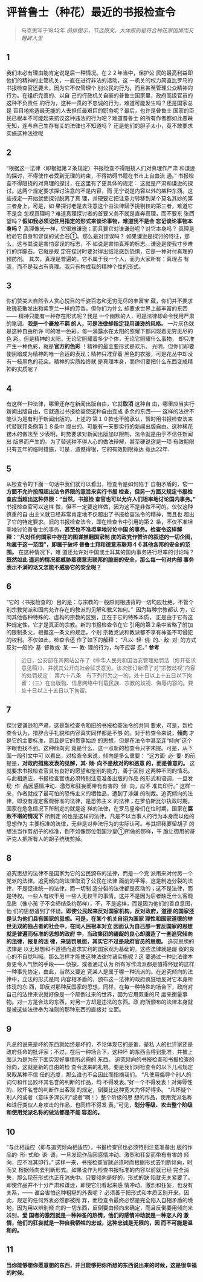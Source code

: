 # 评普鲁士（种花）最近的书报检查令
> 马克思写于1842年
*前排提示，节选原文。大体原则是符合种花家国情而又鞭辟入里*
## 1
我们未必有理由能肯定说是后一种情况。在２２年当中，保护公
民的最高利益即他们的精神的主管机关，一直在进行非法的活动，这
一机关的权力简直比罗马的书报检查官还要大，因为它不仅管理个
别公民的行为，而且甚至管理公众精神的行为。在组织完善的、以自
己的行政机关自豪的普鲁士国家里，政府高级官员的这种不负责任
的行为，这种一贯的不忠诚的行为，难道可能发生吗？还是国家总是
盲目地挑选最无能的人去担任最艰巨的职务呢？最后，也许是普鲁士
国家的臣民已根本不可能起来抗议这种违法的行为吧？难道普鲁士
的所有作者都如此愚昧无知，连与自己生存有关的法律也不知道吗？
还是他们的胆子太小，竟不敢要求实施这种法律呢
## 2
“根据这一法律〈即根据第２条规定〉书报检查不得阻挠人们对真理作严肃
和谦逊的探讨，不得使作者受到无理的约束，不得妨碍书籍在书市上自由流
通。”
书报检查不得阻挠的对真理的探讨，在这里有了更具体的规定：
这就是严肃和谦逊的探讨。这两个规定要求探讨注意的不是内容，而
无宁说是内容以外的某种东西。这些规定一开始就使探讨脱离了真
理，并硬要它把注意力转移到某个莫名其妙的第三者身上。可是，如
果探讨老是去注意这个由法律赋予挑剔权的第三者，难道它不是会
忽视真理吗？难道真理探讨者的首要义务不就是直奔真理，而不要东
张西望吗？**假如我必须记住用指定的形式来谈论事物，难道我不是会
忘记谈论事物本身吗？**
真理像光一样，它很难谦逊；而且要它对谁谦逊呢？对它本身吗？
真理是检验它自身和谬误的试金石①。那么是对谬误吗？
如果谦逊是探讨的特征，那么，这与其说是害怕谬误的标志，不
如说是害怕真理的标志。谦逊是使我寸步难行的绊脚石。它就是规
定在探讨时要对得出结论感到恐惧，它是一种对付真理的预防剂。
其次，真理是普遍的，它不属于我一个人，而为大家所有；真理占 有我，而不是我占有真理。我只有构成我的精神个性的形式。
## 3
你们赞美大自然令人赏心悦目的千姿百态和无穷无尽的丰富宝
藏，你们并不要求玫瑰花散发出和紫罗兰一样的芳香，但你们为什么
却要求世界上最丰富的东西—— 精神只能有一种存在形式呢？我是
一个幽默的人，可是法律却命令我用严肃的笔调。**我是一个豪放不羁
的人，可是法律却指定我用谦逊的风格。** 一片灰色就是这种自由所许
可的唯一色彩。每一滴露水在太阳的照耀下都闪现着无穷无尽的色
彩。但是精神的太阳，无论它照耀着多少个体，无论它照耀什么事物，
却只准产生一种色彩，就是**官方的色彩** ！精神的最主要形式是欢乐、
光明，但你们却要使阴暗成为精神的唯一合适的表现；精神只准穿着
黑色的衣服，可是花丛中却没有一枝黑色的花朵。精神的实质始终就
是真理本身，而你们要把什么东西变成精神的实质呢？
## 4
有这样一种法律，哪里还存在新闻出版自由，它就**取消** 这种自
由，哪里应当实行新闻出版自由，它就通过书报检查使这种自由变成
多余的东西—— 这样的法律不能认为是有利于新闻出版的。上述的
第１０款也干脆承认，暂时用书报检查法来代替联邦条例第１８条中
提出的、可能有一天要实行的新闻出版自由。这种移花接木的做法至
少表明，时势要求对新闻出版加以限制，法令就是由于不信任新闻出
版界而产生的。为了替这种不得人心的做法辩解，甚至硬说这是一项
有效期限只有五年的临时措施，可是，遗憾得很，它的有效期限竟达
竟达22年.
## 5
从检查令的下面一句话中我们就可以看出，检查令是如何陷于
自相矛盾的，**它一方面不允许按照超出法令界限的意旨来实行书报
检查，但另一方面又规定书报检查应当超出这种界限：“当然，书报检
查官也可以允许人们坦率地讨论国内事务。”** 书报检查官可以这样
做，但不一定要这样做，因为这不是非做不可的。仅仅这种慎重的自
由主义就已经非常肯定地不仅超出了书报检查法令的精神，而且也
超出了它的特定要求。旧的书报检查法令，即在检查令中引用的第２
条，不仅不准坦率地讨论普鲁士的事务，**甚至也不准坦率地讨论中国
的事务。检查令这样解释：“凡对任何国家中存在的图谋推翻国家制
度的政党作赞许的叙述的一切企图，均属于这一范围”，即属于破坏
普鲁士邦和德意志联邦４６其他各邦的安全的范围。** 在这种情况下，难
道还允许对中国或土耳其的国内事务进行坦率的讨论吗？**既然如此
遥远的情况都威胁着德意志联邦的脆弱的安全，那么每一句对内部
事务表示不满的话又怎能不威胁它的安全呢？**
## 6
“它的〈书报检查的〉目的是：与宗教的一般原则相违背的一切均应杜绝，不管个别宗教党派和国内允许存在的教派的见解和教义如何。”
 因为每种宗教都认
为，它同其他各种特殊的、虚构的宗教的区别，正在于它的特殊本质，
正是由于它有这种规定性，它才是真正的宗教。新的书报检查令在它
引用的第２条中省略了附加的限制条文，根据这一条文的规定，个别
宗教党派和教派都不享有神圣不可侵犯的权利。不仅如此，检查令还
作了如下的解释：
“凡以·
轻·
佻·
的、·
敌·
对·
的方式反对一般的·
基·
督教或·
某·
一·
教·
理的行为，均不应容
忍。”
**参考**
>近日，公安部在其网站公布了《中华人民共和国治安管理处罚法（修开征求意见稿）》，并就其公开向社会征求意见。该次修订新增了对“宗教歧视”内容的处罚规定：
第六十八条　有下列行为之一的，处十日以上十五日以下拘留：（三）在出版物、信息网络中刊载民族、宗教的歧视、侮辱内容的。要处十日以上十五日以下拘留。
## 7
探讨要谦逊和严肃，这是新检查令和旧的书报检查法令的共同
要求，可是，新检查令认为，措辞合乎礼貌和内容真实同样都是不够
的。对于检查令来说，**倾向** 才是它的主要标准，而且是它的贯穿始终
的思想，但是在法令中甚至连“倾向”这个字眼也找不到。这种倾向究
竟是什么，这一点新的检查令只字未提。可是，从下面一段引文中可
以看出，对检查令来说，倾向是多么重要：
“这方面·
必·
要·
的前提是，**对政府措施发表的见解，其·
倾·
向不是敌对的和恶意
的，而是善意的。** 这就要求书报检查官具有良好的愿望和鉴别的能力，善于区别
这两种不同的情况。与此相适应，书报检查官也必须特别注意准备出版的作品
的形式和语调，一旦发现·
作·
品因感情冲动、激烈和狂妄而带有有害的·
倾·
向，应不
准其印行。”
这样一来，作者就成了最可怕的恐怖主义的牺牲品，遭到了涉嫌
的制裁。追究倾向的法律，即没有规定客观标准的法律，是恐怖主义
的法律；在罗伯斯比尔执政时期，国家在危急情况下所制定的就是这
样的法律，在罗马皇帝们在位时期，国家在**腐败不堪的情况下** 所制定
的也是这样的法律。凡是不以当事人的行为本身而以他的思想作为
主要标准的法律，无非是对非法行为的实际认可。与其把我要留胡子
的想法当作剪胡子的标准，倒不如像那位俄国沙皇①所做的那样，干
脆让御用的哥萨克人把所有人的胡子统统剪掉。
## 8
追究思想的法律不是国家为它的公民颁布的法律，而是一个党
派用来对付另一个党派的法律。追究倾向的法律取消了公民在法律
面前的平等。这是制造分裂的法律，不是促进统一的法律，而一切制
造分裂的法律都是反动的；这不是法律，而是特权。一些人有权干另
一些人无权干的事情，这并不是因为后者缺乏什么客观品质（像小孩
子不会缔结条约那样），不，不是这样，而是因为他们的善良意图，他
们的思想遭到了怀疑。**即使公民起来反对国家机构，反对政府，道德
的国家还是认为他们具有国家的思想。可是，在某个机关自诩为国家
理性和国家道德的举世无双的独占者的社会中，在同人民根本对立
因而认为自己那一套反国家的思想就是普遍而标准的思想的政府 中，当政集团的龌龊的良心却臆造了一套追究倾向的法律，报复的法
律，来惩罚思想，其实它不过是政府官员的思想。** 追究思想的法律是
以无思想和不道德而追求实利的国家观为基础的。这些法律就是龌
龊的良心的不自觉叫喊。那么怎样才能使这种法律付诸实施呢？这
要通过一种比法律本身更令人气愤的手段—— 侦探，或者通过认为
所有写作流派都是值得怀疑的这样一种事先协定，由此，当然又要追
究某人是属于哪一种流派的。在追究倾向的法律中，立法的形式是同
内容相矛盾的，颁布这一法律的政府疯狂地反对它本身所体现的东
西，即反对那种反国家的思想，同样，在每一种特殊的场合下，政府对
自己的法律来说就好像是一个颠倒过来的世界，因为它用双重的尺
度来衡量事物。对一方是合法的东西，对另一方却是违法的东西。政
府所颁布的法律本身就是被这些法律奉为准则的那种东西的直接对
立面。
## 9
凡总的说来是坏的东西就始终是坏的，不论体现它的是谁，是私
人的批评家还是政府任命的批评家；不过，在后一种场合下，这种坏
的东西会得到批准，并被上面认为是为在下面实现好事情所必需的
东西。
追究倾向的书报检查和书报检查的倾向，这就是新的自由的检
查令送来的礼物。要是我们对检查令的以下几点规定采取某种不信
任的态度，那么谁也不会因此而指摘我们。
“凡使用侮辱个别人的词句和作出败坏其名誉的判断的作品，均
不得发表。”好一个不得发表！对侮辱性的、败坏名誉的判断作出客观
的规定，倒要比这种宽大为怀好得多。
“凡怀疑个别人的或者〈意味多深长的“或者”啊！〉整个阶级的思
想的作品，使用党派名称和进行类似人身攻击的作品，也同样不得发
表。”可见，**划分等级、攻击整个阶级和使用党派名称的做法都是不能
容忍的。**
## 10
“与此相适应〈即与追究倾向相适应〉，书报检查官也必须特别注意准备出
版的作品的·
形·
式和·
语·
调，一旦发现作品因感情冲动、激烈和狂妄而带有有害的
倾向，应不准其印行。”
这样一来，书报检查官就必须时而根据形式去判断倾向，时而又
根据倾向去判断形式。如果说作为检查书报标准的内容以前就已经
完全消失，那么现在形式也正在消失中。只要倾向是好的，形式的缺
陷就无关紧要了。即使作品并不十分严肃和谦逊，即使它们看起来感
情冲动、激烈和狂妄，也没有关系，—— 谁会害怕这种粗糙的外表呢？
必须善于把形式和本质区别开来。因此，规定的任何外表必然都被抛
弃，而检查令最终必然是完全陷入自相矛盾的境地，因为用以辨别倾
向的一切东西，反倒要由倾向来确定，而且反倒要用倾向来辨别。**爱
国者的激烈就是一种神圣的热情，他们的感情冲动就是一种恋人的
激情，他们的狂妄就是一种自我牺牲的忠诚，这种忠诚是无限的，因
而不可能是温和的。**
## 11
**当你能够想你愿意想的东西，并且能够把你所想的东西说出来的时候，这是很幸福的时候。**



